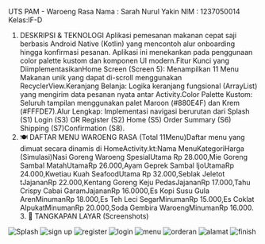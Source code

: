 UTS PAM - Waroeng Rasa
Nama : Sarah Nurul Yakin
NIM  : 1237050014
Kelas:IF-D

1.  DESKRIPSI & TEKNOLOGI
   Aplikasi pemesanan makanan cepat saji berbasis Android Native (Kotlin) yang mencontoh alur onboarding hingga konfirmasi pesanan. Aplikasi ini menekankan pada penggunaan color palette kustom dan komponen UI modern.Fitur Kunci yang DiimplementasikanHome Screen (Screen 5): Menampilkan 11 Menu Makanan unik yang dapat di-scroll menggunakan RecyclerView.Keranjang Belanja: Logika keranjang fungsional (ArrayList<CartItem>) yang mengirim data pesanan nyata antar Activity.Color Palette Kustom: Seluruh tampilan menggunakan palet Maroon (#880E4F) dan Krem (#FFFDE7).Alur Lengkap: Implementasi navigasi berurutan dari Splash (S1)  Login (S3) OR Register (S2)  Home (S5) Order Summary (S6)  Shipping (S7)Confirmation (S8).
2. 🍽️ DAFTAR MENU WAROENG RASA
   (Total 11Menu)Daftar menu yang dimuat secara dinamis di HomeActivity.kt:Nama MenuKategoriHarga (Simulasi)Nasi Goreng Waroeng SpesialUtama Rp 28.000,Mie Goreng Sambal MatahUtamaRp 26.000,Ayam Geprek Sambal IjoUtamaRp 24.000,Kwetiau Kuah SeafoodUtama Rp 32.000,Seblak Jeletot 
tJajananRp 22.000,Kentang Goreng Keju PedasJajananRp 17.000,Tahu Crispy Cabai GaramJajananRp 16.0000,Es Kopi Susu Gula ArenMinumanRp 18.000,Es Teh Leci SegarMinumanRp 15.000,Es Coklat AlpukatMinumanRp 20.000,Soda Gembira WaroengMinumanRp 16.000.
   3. 📸 TANGKAPAN LAYAR (Screenshots)
      
  ![Splash](https://github.com/user-attachments/assets/41414756-2860-41c7-b3fa-e87ace897b46)
![sign up](https://github.com/user-attachments/assets/02cc3434-36bd-4446-b795-f15be8f23309)
![register](https://github.com/user-attachments/assets/1273c5eb-66b7-4384-bed5-9f627449b976)
![login](https://github.com/user-attachments/assets/c17b10cd-ca81-4c1b-8a57-24829f627c3d)
![menu](https://github.com/user-attachments/assets/3a1cc31d-2962-4053-bd6f-2d7ae943f587)
![orderan](https://github.com/user-attachments/assets/f468a573-d538-4965-b806-85acbd52312c)
![alamat](https://github.com/user-attachments/assets/1264e2aa-2c64-431d-a7aa-e553fd3f1b0c)
![finish](https://github.com/user-attachments/assets/34fac42b-d557-48e0-8af5-37faaca42bae)
